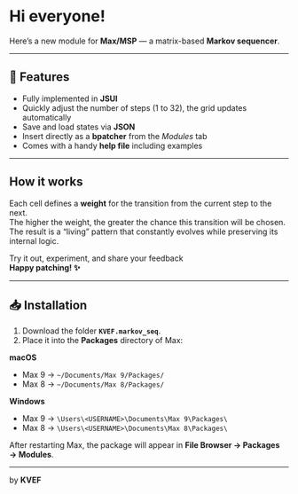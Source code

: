 # Hi everyone!  
Here’s a new module for **Max/MSP** — a matrix-based **Markov sequencer**.  

---

## 🌟 Features  
- Fully implemented in **JSUI**  
- Quickly adjust the number of steps (1 to 32), the grid updates automatically  
- Save and load states via **JSON**  
- Insert directly as a **bpatcher** from the *Modules* tab  
- Comes with a handy **help file** including examples  

---

## How it works  
Each cell defines a **weight** for the transition from the current step to the next.  
The higher the weight, the greater the chance this transition will be chosen.  
The result is a “living” pattern that constantly evolves while preserving its internal logic.  

Try it out, experiment, and share your feedback  
**Happy patching! ✨**

---

## 📥 Installation  

1. Download the folder **`KVEF.markov_seq`**.  
2. Place it into the **Packages** directory of Max:  

**macOS**  
- Max 9 → `~/Documents/Max 9/Packages/`  
- Max 8 → `~/Documents/Max 8/Packages/`  

**Windows**  
- Max 9 → `\Users\<USERNAME>\Documents\Max 9\Packages\`  
- Max 8 → `\Users\<USERNAME>\Documents\Max 8\Packages\`  

After restarting Max, the package will appear in **File Browser → Packages → Modules**.  

---

by **KVEF**
